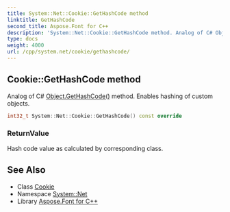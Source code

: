 ```yaml
---
title: System::Net::Cookie::GetHashCode method
linktitle: GetHashCode
second_title: Aspose.Font for C++
description: 'System::Net::Cookie::GetHashCode method. Analog of C# Object.GetHashCode() method. Enables hashing of custom objects in C++.'
type: docs
weight: 4000
url: /cpp/system.net/cookie/gethashcode/
---
```

## Cookie::GetHashCode method


Analog of C# [Object.GetHashCode()](../../../system/object/gethashcode/) method. Enables hashing of custom objects.

```cpp
int32_t System::Net::Cookie::GetHashCode() const override
```


### ReturnValue

Hash code value as calculated by corresponding class.

## See Also

* Class [Cookie](../)
* Namespace [System::Net](../../)
* Library [Aspose.Font for C++](../../../)

